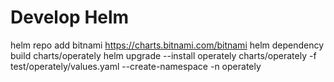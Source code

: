 # Develop Helm

helm repo add bitnami https://charts.bitnami.com/bitnami
helm dependency build charts/operately
helm upgrade --install operately charts/operately -f test/operately/values.yaml --create-namespace -n operately
